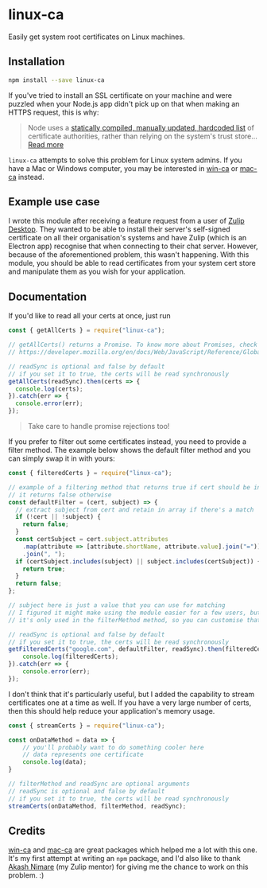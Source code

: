 # linux-ca
Easily get system root certificates on Linux machines.

## Installation

```sh
npm install --save linux-ca
```

If you've tried to install an SSL certificate on your machine and were puzzled when your Node.js app didn't pick up on that when making an HTTPS request, this is why:

> Node uses a
> [statically compiled, manually updated, hardcoded list](https://github.com/nodejs/node/blob/master/src/node_root_certs.h)
> of certificate authorities,
> rather than relying on the system's trust store...
> [Read more](https://github.com/nodejs/node/issues/4175)

`linux-ca` attempts to solve this problem for Linux system admins. If you have a Mac or Windows computer, you may be interested in [win-ca](https://github.com/ukoloff/win-ca) or [mac-ca](https://github.com/jfromaniello/mac-ca) instead. 

## Example use case

I wrote this module after receiving a feature request from a user of [Zulip Desktop](https://github.com/zulip/zulip-desktop). They wanted to be able to install their server's self-signed certificate on all their organisation's systems and have Zulip (which is an Electron app) recognise that when connecting to their chat server. However, because of the aforementioned problem, this wasn't happening. 
With this module, you should be able to read certificates from your system cert store and manipulate them as you wish for your application.

## Documentation

If you'd like to read all your certs at once, just run 

```js
const { getAllCerts } = require("linux-ca");

// getAllCerts() returns a Promise. To know more about Promises, check out 
// https://developer.mozilla.org/en/docs/Web/JavaScript/Reference/Global_Objects/Promise

// readSync is optional and false by default
// if you set it to true, the certs will be read synchronously
getAllCerts(readSync).then(certs => {
  console.log(certs);
}).catch(err => {
  console.error(err);
});
```

> Take care to handle promise rejections too!

If you prefer to filter out some certificates instead, you need to provide a filter method. 
The example below shows the default filter method and you can simply swap it in with yours:

```js
const { filteredCerts } = require("linux-ca");

// example of a filtering method that returns true if cert should be included in filtered list
// it returns false otherwise
const defaultFilter = (cert, subject) => {
  // extract subject from cert and retain in array if there's a match
  if (!cert || !subject) {
    return false;
  }
  const certSubject = cert.subject.attributes
    .map(attribute => [attribute.shortName, attribute.value].join("="))
    .join(", ");
  if (certSubject.includes(subject) || subject.includes(certSubject)) {
    return true;
  }
  return false;
};

// subject here is just a value that you can use for matching
// I figured it might make using the module easier for a few users, but feel free to pass along null
// it's only used in the filterMethod method, so you can customise that as you like

// readSync is optional and false by default
// if you set it to true, the certs will be read synchronously
getFilteredCerts("google.com", defaultFilter, readSync).then(filteredCerts => {
	console.log(filteredCerts);
}).catch(err => {
	console.error(err);
});
```

I don't think that it's particularly useful, but I added the capability to stream certificates one at a time as well. 
If you have a very large number of certs, then this should help reduce your application's memory usage. 

```js
const { streamCerts } = require("linux-ca");

const onDataMethod = data => {
	// you'll probably want to do something cooler here
	// data represents one certificate
	console.log(data);
}

// filterMethod and readSync are optional arguments 
// readSync is optional and false by default
// if you set it to true, the certs will be read synchronously
streamCerts(onDataMethod, filterMethod, readSync);
```

## Credits

[win-ca](https://github.com/ukoloff/win-ca) and [mac-ca](https://github.com/jfromaniello/mac-ca) are great packages which helped me a lot with this one. It's my first attempt at writing an `npm` package, and I'd also like to thank [Akash Nimare](https://github.com/akashnimare) (my Zulip mentor) for giving me the chance to work on this problem. :)